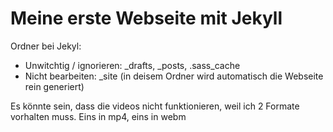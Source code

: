 # Meine erste Webseite mit Jekyll

Ordner bei Jekyl:

* Unwitchtig / ignorieren: _drafts, _posts, .sass_cache
* Nicht bearbeiten: _site (in deisem Ordner wird automatisch die Webseite rein generiert)

Es könnte sein, dass die videos nicht funktionieren, weil ich 2 Formate vorhalten muss. Eins in mp4, eins in webm
